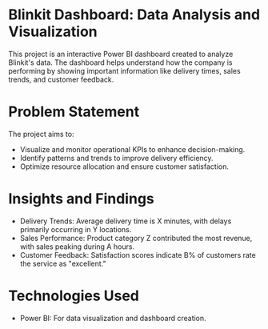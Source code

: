 # Blinkit Dashboard: Data Analysis and Visualization
This project is an interactive Power BI dashboard created to analyze Blinkit's data. The dashboard helps understand how the company is performing by showing important information like delivery times, sales trends, and customer feedback.

# Problem Statement
The project aims to:
- Visualize and monitor operational KPIs to enhance decision-making.
- Identify patterns and trends to improve delivery efficiency.
- Optimize resource allocation and ensure customer satisfaction.

# Insights and Findings
- Delivery Trends: Average delivery time is X minutes, with delays primarily occurring in Y locations.
- Sales Performance: Product category Z contributed the most revenue, with sales peaking during A hours.
- Customer Feedback: Satisfaction scores indicate B% of customers rate the service as "excellent."

# Technologies Used
- Power BI: For data visualization and dashboard creation.
